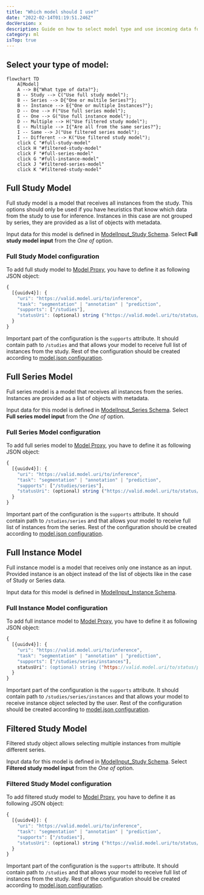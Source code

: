 ```yaml
---
title: "Which model should I use?"
date: "2022-02-14T01:19:51.246Z"
docVersion: x
description: Guide on how to select model type and use incoming data for prediction.
category: ml
isTop: true
---
```


## Select your type of model:

```mermaid
flowchart TD
    A[Model]
    A --> B{"What type of data?"};
    B -- Study --> C("Use full study model");
    B -- Series --> D{"One or multile Series?"};
    B -- Instance --> E{"One or multiple Instances?"};
    D -- One --> F("Use full series model");
    E -- One --> G("Use full instance model");
    D -- Multiple --> H("Use filtered study model");
    E -- Multiple --> I{"Are all from the same series?"};
    I -- Same --> J("Use filtered series model");
    I -- Different --> K("Use filtered study model");
    click C "#full-study-model"
    click H "#filtered-study-model"
    click F "#full-series-model"
    click G "#full-instance-model"
    click J "#filtered-series-model"
    click K "#filtered-study-model"
```

## Full Study Model

Full study model is a model that receives all instances from the study. This options should only be used if you have heuristics that know which data from the study to use for inference. Instances in this case are not grouped by series, they are provided as a list of objects with metadata.

Input data for this model is defined in [ModelInput_Study Schema](/latest/schemas/modelinputstudy). Select **Full study model input** from the _One of_ option.

### Full Study Model configuration

To add full study model to [Model Proxy](/latest/setting-up-model-proxy), you have to define it as following JSON object:

```javascript
{
  [{uuidv4}]: {
    "uri": "https://valid.model.uri/to/inference",
    "task": "segmentation" | "annotation" | "prediction",
    "supports": ["/studies"],
    "statusUri": (optional) string ("https://valid.model.uri/to/status/page")
  }
}
```

Important part of the configuration is the `supports` attribute. It should contain path to `/studies` and that allows your model to receive full list of instances from the study. Rest of the configuration should be created according to [model.json configuration](/latest/setting-up-model-proxy#modelsjson-add-model-api).

## Full Series Model

Full series model is a model that receives all instances from the series. Instances are provided as a list of objects with metadata.

Input data for this model is defined in [ModelInput_Series Schema](/latest/schemas/modelinputseries). Select **Full series model input** from the _One of_ option.

### Full Series Model configuration

To add full series model to [Model Proxy](/latest/setting-up-model-proxy), you have to define it as following JSON object:

```javascript
{
  [{uuidv4}]: {
    "uri": "https://valid.model.uri/to/inference",
    "task": "segmentation" | "annotation" | "prediction",
    "supports": ["/studies/series"],
    "statusUri": (optional) string ("https://valid.model.uri/to/status/page")
  }
}
```

Important part of the configuration is the `supports` attribute. It should contain path to `/studies/series` and that allows your model to receive full list of instances from the series. Rest of the configuration should be created according to [model.json configuration](/latest/setting-up-model-proxy#modelsjson-add-model-api).

## Full Instance Model

Full instance model is a model that receives only one instance as an input. Provided instance is an object instead of the list of objects like in the case of Study or Series data.

Input data for this model is defined in [ModelInput_Instance Schema](/latest/schemas/modelinputinstance).

### Full Instance Model configuration

To add full instance model to [Model Proxy](/latest/setting-up-model-proxy), you have to define it as following JSON object:

```javascript
{
  [{uuidv4}]: {
    "uri": "https://valid.model.uri/to/inference",
    "task": "segmentation" | "annotation" | "prediction",
    "supports": ["/studies/series/instances"],
    statusUri": (optional) string ("https://valid.model.uri/to/status/page")
  }
}
```

Important part of the configuration is the `supports` attribute. It should contain path to `/studies/series/instances` and that allows your model to receive instance object selected by the user. Rest of the configuration should be created according to [model.json configuration](/latest/setting-up-model-proxy#modelsjson-add-model-api).

## Filtered Study Model

Filtered study object allows selecting multiple instances from multiple different series.

Input data for this model is defined in [ModelInput_Study Schema](/latest/schemas/modelinputstudy). Select **Filtered study model input** from the _One of_ option.

### Filtered Study Model configuration

To add filtered study model to [Model Proxy](/latest/setting-up-model-proxy), you have to define it as following JSON object:

```javascript
{
  [{uuidv4}]: {
    "uri": "https://valid.model.uri/to/inference",
    "task": "segmentation" | "annotation" | "prediction",
    "supports": ["/studies"],
    "statusUri": (optional) string ("https://valid.model.uri/to/status/page")
  }
}
```

Important part of the configuration is the `supports` attribute. It should contain path to `/studies` and that allows your model to receive full list of instances from the study. Rest of the configuration should be created according to [model.json configuration](/latest/setting-up-model-proxy#modelsjson-add-model-api).

